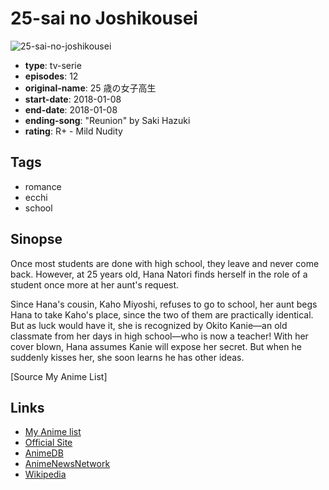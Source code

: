# 25-sai no Joshikousei

![25-sai-no-joshikousei](https://cdn.myanimelist.net/images/anime/12/89091.jpg)

-   **type**: tv-serie
-   **episodes**: 12
-   **original-name**: 25 歳の女子高生
-   **start-date**: 2018-01-08
-   **end-date**: 2018-01-08
-   **ending-song**: "Reunion" by Saki Hazuki
-   **rating**: R+ - Mild Nudity

## Tags

-   romance
-   ecchi
-   school

## Sinopse

Once most students are done with high school, they leave and never come back. However, at 25 years old, Hana Natori finds herself in the role of a student once more at her aunt's request.

Since Hana's cousin, Kaho Miyoshi, refuses to go to school, her aunt begs Hana to take Kaho's place, since the two of them are practically identical. But as luck would have it, she is recognized by Okito Kanie—an old classmate from her days in high school—who is now a teacher! With her cover blown, Hana assumes Kanie will expose her secret. But when he suddenly kisses her, she soon learns he has other ideas.

[Source My Anime List]

## Links

-   [My Anime list](https://myanimelist.net/anime/36840/25-sai_no_Joshikousei)
-   [Official Site](http://nigojo.cf-anime.com/)
-   [AnimeDB](http://anidb.info/perl-bin/animedb.pl?show=anime&aid=13597)
-   [AnimeNewsNetwork](http://www.animenewsnetwork.com/encyclopedia/anime.php?id=20391)
-   [Wikipedia](https://ja.wikipedia.org/wiki/25歳の女子高生〜子供には教えられないことシてやるよ)
